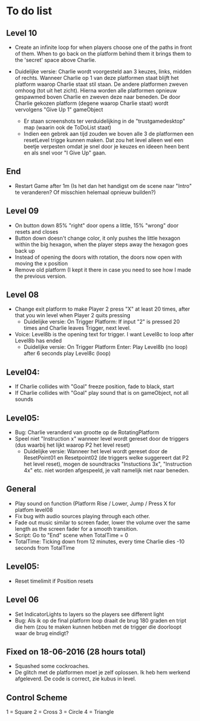 # To do list

## Level 10
- Create an infinite loop for when players choose one of the paths in front of them. When to go back on the platform behind them it brings them to the 'secret' space above Charlie.

- Duidelijke versie: Charlie wordt voorgesteld aan 3 keuzes, links, midden of rechts. Wanneer Charlie op 1 van deze platformen staat blijft het platform waarop Charlie staat stil staan. De andere platformen zweven omhoog (tot uit het zicht). Hierna worden alle platformen opnieuw gespawmed boven Charlie en zweven deze naar beneden. De door Charlie gekozen platform (degene waarop Charlie staat) wordt vervolgens "Give Up 1" gameObject
	- Er staan screenshots ter verduidelijking in de "trustgamedesktop" map (waarin ook de ToDoList staat)
	- Indien een gebrek aan tijd zouden we boven alle 3 de platformen een resetLevel trigge kunnen maken. Dat zou het level alleen wel een beetje verpesten omdat je snel door je keuzes en ideeen heen bent en als snel voor "I Give Up" gaan.
	
## End
- Restart Game after 1m (Is het dan het handigst om de scene naar "Intro" te veranderen? Of misschien helemaal opnieuw builden?)

## Level 09
- On button down 85% "right" door opens a little, 15% "wrong" door resets and closes
- Button down doesn't change color, it only pushes the little hexagon within the big hexagon, when the player steps away the hexagon goes back up
- Instead of opening the doors with rotation, the doors now open with moving the x position
- Remove old platform (I kept it there in case you need to see how I made the previous version.

## Level 08
- Change exit platform to make Player 2 press "X" at least 20 times, after that you win level when Player 2 quits pressing
	- Duidelijke versie: On Trigger Platform: If input "2" is pressed 20 times and Charlie leaves Trigger, next level. 
- Voice: Level8b is the opening text for trigger. I want Level8c to loop after Level8b has ended
	- Duidelijke versie: On Trigger Platform Enter: Play Level8b (no loop) after 6 seconds play Level8c (loop)

## Level04:
- If Charlie collides with "Goal" freeze position, fade to black, start
- If Charlie collides with "Goal" play sound that is on gameObject, not all sounds

## Level05:
- Bug: Charlie veranderd van grootte op de RotatingPlatform
- Speel niet "Instruction x" wanneer level wordt gereset door de triggers (dus waarbij het lijkt waarop P2 het level reset)
	- Duidelijke versie: Wanneer het level wordt gereset door de ResetPoint01 en Resetpoint02 (de triggers welke suggereert dat P2 het level reset), mogen de soundtracks "Instuctions 3x", "Instruction 4x" etc. niet worden afgespeeld, je valt namelijk niet naar beneden.

## General
- Play sound on function (Platform Rise / Lower, Jump / Press X for platfom level08
- Fix bug with audio sources playing through each other.
- Fade out music similar to screen fader, lower the volume over the same length as the screen fader for a smooth transition.
- Script: Go to "End" scene when TotalTime = 0
- TotalTime: Ticking down from 12 minutes, every time Charlie dies -10 seconds from TotalTime

## Level05:
- Reset timelimit if Position resets

## Level 06
- Set IndicatorLights to layers so the players see different light
- Bug: Als ik op de final platform loop draait de brug 180 graden en tript die hem (zou te maken kunnen hebben met de trigger die doorloopt waar de brug eindigt?

## Fixed on 18-06-2016 (28 hours total)
- Squashed some cockroaches.
- De glitch met de platformen moet je zelf oplossen. Ik heb hem werkend afgeleverd. De code is correct, zie kubus in level.

## Control Scheme
1 = Square
2 = Cross
3 = Circle
4 = Triangle
